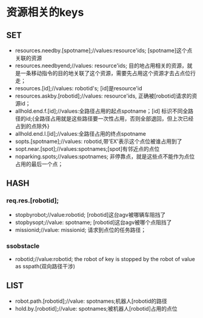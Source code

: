 # 资源相关的keys
## SET
* resources.needby.[spotname];//values:resource'ids; [spotname]这个点关联的资源
* resources.needbyend;//values: resource'ids; 目的地占用相关的资源，就是一条移动指令的目的地关联了这个资源，需要先占用这个资源才去占点位行走；
* resources.[id];//values: robotid's; [id]是resource'id
* resources.askby.[robotid];//values: resource'ids, 正确被[robotid]请求的资源id；
* allhold.end.f.[id];//values:全路径占用的起点spotname；[id] 标识不同全路径的id;{全路径占用就是这些路径要一次性占用，否则全部退回，但上次已经占到的点除外}
* allhold.end.l.[id];//values:全路径占用的终点spotname
* sopts.[spotname];//values: robotid,带'EX'表示这个点位被谁占用到了
* sopt.near.[spot];//values:spotnames;[spot]有邻近点的点位
* noparking.spots;//values:spotnames; 非停靠点，就是这些点不能作为点位占用的最后一个点；

## HASH
### req.res.[robotid];

* stopbyrobot;//value:robotid; [robotid]这台agv被哪辆车阻挡了
* stopbysopt;//value: spotname; [robotid]这台agv被哪个点阻挡了
* missionid;//value: missionid; 请求到点位的任务路径；

### ssobstacle
* robotid;//value:robotid; the robot of key is stopped by the robot of value as sspath(双向路径干涉)

## LIST
* robot.path.[robotid];//value: spotnames;机器人[robotid的路径
* hold.by.[robotid];//value: spotnames;被机器人[robotid]占用的点位
